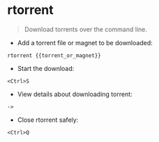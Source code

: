 # rtorrent

> Download torrents over the command line.

- Add a torrent file or magnet to be downloaded:

`rtorrent {{torrent_or_magnet}}`

- Start the download:

`<Ctrl>S`

- View details about downloading torrent:

`->`

- Close rtorrent safely:

`<Ctrl>Q`
